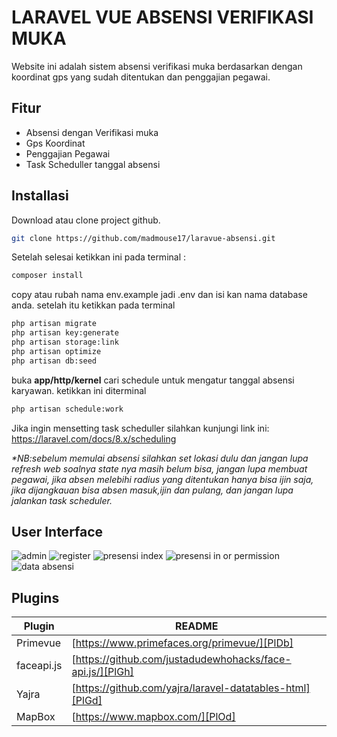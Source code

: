 # LARAVEL VUE ABSENSI VERIFIKASI MUKA

Website ini adalah sistem absensi verifikasi muka berdasarkan dengan koordinat gps yang sudah ditentukan dan penggajian pegawai.

## Fitur

- Absensi dengan Verifikasi muka 
- Gps Koordinat
- Penggajian Pegawai
- Task Scheduller tanggal absensi


## Installasi

Download atau clone project github.

```sh
git clone https://github.com/madmouse17/laravue-absensi.git
```

Setelah selesai ketikkan ini pada terminal :

```sh
composer install
```
copy atau rubah nama env.example jadi .env dan isi kan nama database anda.
setelah itu ketikkan pada terminal 
```sh
php artisan migrate
php artisan key:generate
php artisan storage:link
php artisan optimize
php artisan db:seed
```
buka **app/http/kernel** cari schedule untuk mengatur tanggal absensi karyawan.
ketikkan ini diterminal
```sh
php artisan schedule:work
```
Jika ingin mensetting task scheduller silahkan kunjungi link ini: https://laravel.com/docs/8.x/scheduling

*\*NB:sebelum memulai absensi silahkan set lokasi dulu dan jangan lupa refresh web soalnya state nya masih belum bisa, jangan lupa membuat pegawai, jika absen melebihi radius yang ditentukan hanya bisa ijin saja, jika dijangkauan bisa absen masuk,ijin dan pulang, dan jangan lupa jalankan task scheduler.*

## User Interface

![admin](https://user-images.githubusercontent.com/33163281/146333803-811d6808-de66-493e-90be-06be4dd44b65.png)
![register](https://user-images.githubusercontent.com/33163281/146333795-5340e685-4d81-4c6a-bdca-72f2a7440a1d.png)
![presensi index](https://user-images.githubusercontent.com/33163281/146333810-3bbeb9b0-7a36-4f66-a66d-05a1e431ab71.png)
![presensi in or permission](https://user-images.githubusercontent.com/33163281/146333807-22cd0686-5de9-4b9e-b6b5-309ad6c779db.png)
![data absensi](https://user-images.githubusercontent.com/33163281/146333804-c3e2cd1d-d960-44e4-b39c-4b88d16fbec6.png)

## Plugins

| Plugin | README |
| ------ | ------ |
| Primevue | [https://www.primefaces.org/primevue/][PlDb] |
| faceapi.js | [https://github.com/justadudewhohacks/face-api.js/][PlGh] |
| Yajra | [https://github.com/yajra/laravel-datatables-html][PlGd] |
| MapBox | [https://www.mapbox.com/][PlOd] |





